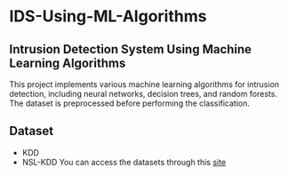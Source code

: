 # IDS-Using-ML-Algorithms
## Intrusion Detection System Using Machine Learning Algorithms
This project implements various machine learning algorithms for intrusion detection, including neural networks, decision trees, and random forests. The dataset is preprocessed before performing the classification.
## Dataset
- KDD
- NSL-KDD
You can access the datasets through this [site](https://www.unb.ca/cic/datasets/nsl.html)
